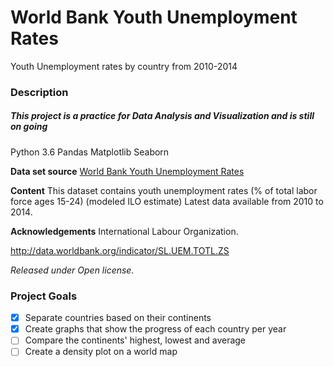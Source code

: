 # World Bank Youth Unemployment Rates
Youth Unemployment rates by country from 2010-2014

### Description
##### This project is a practice for Data Analysis and Visualization and is still on going
Python 3.6
Pandas
Matplotlib
Seaborn

**Data set source** [World Bank Youth Unemployment Rates](https://www.kaggle.com/sovannt/world-bank-youth-unemployment)

**Content** This dataset contains youth unemployment rates (% of total labor force ages 15-24) (modeled ILO estimate) Latest data available from 2010 to 2014.

**Acknowledgements** International Labour Organization.

http://data.worldbank.org/indicator/SL.UEM.TOTL.ZS

*Released under Open license.*

### Project Goals
- [x] Separate countries based on their continents
- [x] Create graphs that show the progress of each country per year
- [ ] Compare the continents' highest, lowest and average
- [ ] Create a density plot on a world map